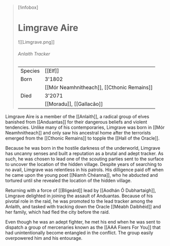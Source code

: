 > [!infobox]
> # Limgrave Aire
> ![[Limgrave.png]]
> ###### *Anlaith Tracker*
> |   |   |
> | ---- | ---- |
> | Species | [[Elf]] |
> | Born | 3'1802 |
> |  | [[Mór Neamhnitheach]], [[Cthonic Remains]] |
> | Died | 3'2071 |
> |  | [[Moradu]], [[Gallacão]] |


Limgrave Aire is a member of the [[Anlaith]], a radical group of elves banished from [[Anduantas]] for their dangerous beliefs and violent tendencies. Unlike many of his contemporaries, Limgrave was born in [[Mór Neamhnitheach]] and only saw his ancestral home after the terrorists emerged from the [[Cthonic Remains]] to topple the [[Hall of the Oracle]].

Because he was born in the hostile darkness of the underworld, Limgrave has uncanny senses and built a reputation as a brutal and adept tracker. As such, he was chosen to lead one of the scouting parties sent to the surface to uncover the location of the hidden village. Despite years of searching to no avail, Limgrave was relentless in his patrols. His dilligence paid off when he came upon the young poet [[Niamh Chéanna]], who he abducted and tortured until she revealed the location of the hidden village.

Returning with a force of [[Bligeárd]] lead by [[Aodhán Ó Dubhartaigh]], Limgrave delighted in joining the assault of Anduantas. Because of his pivotal role in the raid, he was promoted to the lead tracker among the Anlaith, and tasked with tracking down the Oracle [[Méabh Daibhéid]] and her family, which had fled the city before the raid.

Even though he was an adept fighter, he met his end when he was sent to dispatch a group of mercenaries known as the [[AAA Fixers For You]] that had unintentionally become entangled in the conflict. The group easily overpowered him and his entourage. 